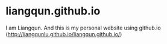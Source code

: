 # liangqun.github.io
I am Liangqun. And this is my personal website using github.io (http://liangqunlu.github.io/liangqun.github.io/) 
